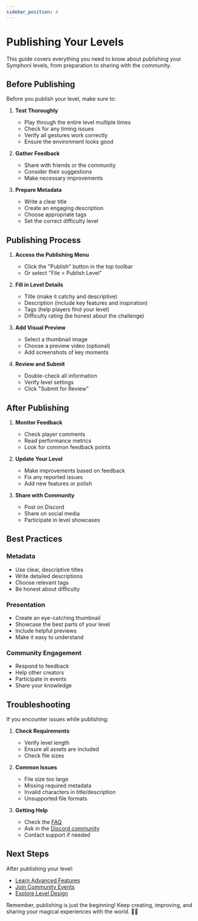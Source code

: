 ```yaml
---
sidebar_position: 4
---
```


# Publishing Your Levels

This guide covers everything you need to know about publishing your Symphoni levels, from preparation to sharing with the community.

## Before Publishing

Before you publish your level, make sure to:

1. **Test Thoroughly**
   - Play through the entire level multiple times
   - Check for any timing issues
   - Verify all gestures work correctly
   - Ensure the environment looks good

2. **Gather Feedback**
   - Share with friends or the community
   - Consider their suggestions
   - Make necessary improvements

3. **Prepare Metadata**
   - Write a clear title
   - Create an engaging description
   - Choose appropriate tags
   - Set the correct difficulty level

## Publishing Process

1. **Access the Publishing Menu**
   - Click the "Publish" button in the top toolbar
   - Or select "File > Publish Level"

2. **Fill in Level Details**
   - Title (make it catchy and descriptive)
   - Description (include key features and inspiration)
   - Tags (help players find your level)
   - Difficulty rating (be honest about the challenge)

3. **Add Visual Preview**
   - Select a thumbnail image
   - Choose a preview video (optional)
   - Add screenshots of key moments

4. **Review and Submit**
   - Double-check all information
   - Verify level settings
   - Click "Submit for Review"

## After Publishing

1. **Monitor Feedback**
   - Check player comments
   - Read performance metrics
   - Look for common feedback points

2. **Update Your Level**
   - Make improvements based on feedback
   - Fix any reported issues
   - Add new features or polish

3. **Share with Community**
   - Post on Discord
   - Share on social media
   - Participate in level showcases

## Best Practices

### Metadata
- Use clear, descriptive titles
- Write detailed descriptions
- Choose relevant tags
- Be honest about difficulty

### Presentation
- Create an eye-catching thumbnail
- Showcase the best parts of your level
- Include helpful previews
- Make it easy to understand

### Community Engagement
- Respond to feedback
- Help other creators
- Participate in events
- Share your knowledge

## Troubleshooting

If you encounter issues while publishing:

1. **Check Requirements**
   - Verify level length
   - Ensure all assets are included
   - Check file sizes

2. **Common Issues**
   - File size too large
   - Missing required metadata
   - Invalid characters in title/description
   - Unsupported file formats

3. **Getting Help**
   - Check the [FAQ](/symphoni-composer/docs/faq)
   - Ask in the [Discord community](https://discord.gg/symphoni)
   - Contact support if needed

## Next Steps

After publishing your level:

- [Learn Advanced Features](/symphoni-composer/docs/advanced-features)
- [Join Community Events](/symphoni-composer/docs/community/events)
- [Explore Level Design](/symphoni-composer/docs/map-design)

Remember, publishing is just the beginning! Keep creating, improving, and sharing your magical experiences with the world. 🎵✨ 
